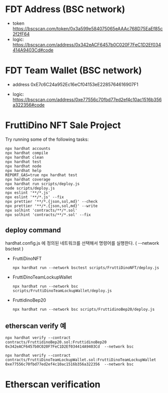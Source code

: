 # FDT Address (BSC network)
- token
    https://bscscan.com/token/0x3a599e584075065eAAAc768D75EaEf85c2f2fF64
- logic:
    https://bscscan.com/address/0x342eACF6457b0C020F7FeC1D2Ef034414A9403Cd#code


# FDT Team Wallet (BSC network)
- address
    0xE7c6C24a952Ec16eCf04153eE2285764616907F1

- logic:
    https://bscscan.com/address/0xe77556c70fbd77ed2ef4c10ac1516b356a322356#code


# FruttiDino NFT Sale Project

Try running some of the following tasks:

```shell
npx hardhat accounts
npx hardhat compile
npx hardhat clean
npx hardhat test
npx hardhat node
npx hardhat help
REPORT_GAS=true npx hardhat test
npx hardhat coverage
npx hardhat run scripts/deploy.js
node scripts/deploy.js
npx eslint '**/*.js'
npx eslint '**/*.js' --fix
npx prettier '**/*.{json,sol,md}' --check
npx prettier '**/*.{json,sol,md}' --write
npx solhint 'contracts/**/*.sol'
npx solhint 'contracts/**/*.sol' --fix
```

## deploy command
hardhat.config.js 에 정의된 네트워크를 선택해서 명령어를 실행한다. ( --network bsctest )

* FruttiDinoNFT
    ```
    npx hardhat run --network bsctest scripts/FruttiDinoNFT/deploy.js
    ```

* FruttiDinoTeamLockupWallet
    ```
    npx hardhat run --network bsc scripts/FruttiDinoTeamLockupWallet/deploy.js
    ```

* FruttidinoBep20
    ```
    npx hardhat run --network bsc scripts/FruttidinoBep20/deploy.js
    ```



## etherscan verify 예

```
npx hardhat verify --contract  contracts/FruttidinoBep20.sol:FruttidinoBep20 0x342eACF6457b0C020F7FeC1D2Ef034414A9403Cd  --network bsc
```

```
npx hardhat verify --contract  contracts/FruttiDinoTeamLockupWallet.sol:FruttiDinoTeamLockupWallet 0xe77556c70fbd77ed2ef4c10ac1516b356a322356  --network bsc
```


<!-- npx hardhat verify --contract  node_modules/@openzeppelin/contracts/proxy/transparent/TransparentUpgradeableProxy.sol:TransparentUpgradeableProxy 0xBbc4424eBEf5a9a54abCa54dC2624748a0d47517  --network bsc
 -->

# Etherscan verification

